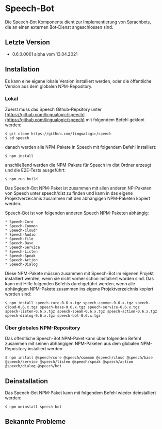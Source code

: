 # Speech-Bot

Die Speech-Bot Komponente dient zur Implementierung von Sprachbots, die an einen externen Bot-Dienst angeschlossen sind.


## Letzte Version

* 0.6.0.0001 alpha vom 13.04.2021


## Installation

Es kann eine eigene lokale Version installiert werden, oder die öffentliche Version aus dem globalen NPM-Repository.


### Lokal

Zuerst muss das Speech Github-Repsitory unter [https://github.com/lingualogic/speech](https://github.com/lingualogic/speech) mit folgendem Befehl geklont werden:

    $ git clone https://github.com/lingualogic/speech
    $ cd speech

danach werden alle NPM-Pakete in Speech mit folgendem Befehl installiert:

    $ npm install

anschließend werden die NPM-Pakete für Speech im dist Ordner erzeugt und die E2E-Tests ausgeführt:

    $ npm run build

Das Speech-Bot NPM-Paket ist zusammen mit allen anderen NP-Paketen von Speech unter speech/dist zu finden und kann in das eigene Projektverzeichnis zusammen mit den abhängigen NPM-Paketen kopiert werden.

Speech-Bot ist von folgenden anderen Speech NPM-Paketen abhängig:

    * Speech-Core
    * Speech-Common
    * Speech-Cloud"
    * Speech-Audio
    * Speech-file
    * Speech-Base
    * Speech-Service
    * Speech-Listen
    * Speech-Speak
    * Speech-Action
    * Speech-Dialog


Diese NPM-Pakete müssen zusammen mit Speech-Bot im eigenen Projekt installiert werden, wenn sie nicht vorher schon installiert worden sind. Das kann mit Hilfe folgenden Befehls durchgeführt werden, wenn alle abhängigen NPM-Pakete zusammen ins eigene Projektverzeichnis kopiert worden sind:

    $ npm install speech-core-0.6.x.tgz speech-common-0.6.x.tgz speech-cloud-0.6.x.tgz speech-base-0.6.x.tgz speech-service-0.6.x.tgz  speech-listen-0.6.x.tgz speech-speak-0.6.x.tgz speech-action-0.6.x.tgz speech-dialog-0.6.x.tgz speech-bot-0.6.x.tgz


### Über globales NPM-Repository

Das öffentliche Speech-Bot NPM-Paket kann über folgenden Befehl zusammen mit seinen abhängigen NPM-Paketen aus dem globalen NPM-Repository installiert werden:

    $ npm install @speech/core @speech/common @speech/cloud @speech/base @speech/service @speech/listen @speech/speak @speech/action @speech/dialog @speech/bot


## Deinstallation

Das Speech-Bot NPM-Paket kann mit folgendem Befehl wieder deinstalliert werden:

    $ npm uninstall speech-bot


## Bekannte Probleme
